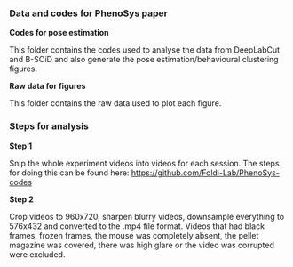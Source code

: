 ### Data and codes for PhenoSys paper

__Codes for pose estimation__

This folder contains the codes used to analyse the data from DeepLabCut and B-SOiD and also generate the pose estimation/behavioural clustering figures.

__Raw data for figures__

This folder contains the raw data used to plot each figure.

### Steps for analysis

__Step 1__

Snip the whole experiment videos into videos for each session.
The steps for doing this can be found here: https://github.com/Foldi-Lab/PhenoSys-codes

__Step 2__

Crop videos to 960x720, sharpen blurry videos, downsample everything to 576x432 and converted to the .mp4 file format. Videos that had black frames, frozen frames, the mouse was completely absent, the pellet magazine was covered, there was high glare or the video was corrupted were excluded.
